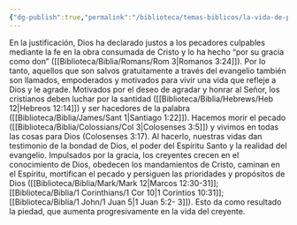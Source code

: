 ```yaml
---
{"dg-publish":true,"permalink":"/biblioteca/temas-biblicos/la-vida-de-piedad/"}
---
```



En la justificación, Dios ha declarado justos a los pecadores culpables mediante la fe en la obra consumada de Cristo y lo ha hecho “por su gracia como don” ([[Biblioteca/Biblia/Romans/Rom 3\|Romanos 3:24]]). Por lo tanto, aquellos que son salvos gratuitamente a través del evangelio también son llamados, empoderados y motivados para vivir una vida que refleje a Dios y le agrade. Motivados por el deseo de agradar y honrar al Señor, los cristianos deben luchar por la santidad ([[Biblioteca/Biblia/Hebrews/Heb 12\|Hebreos 12:14]]) y ser hacedores de la palabra ([[Biblioteca/Biblia/James/Sant 1\|Santiago 1:22]]). Hacemos morir el pecado ([[Biblioteca/Biblia/Colossians/Col 3\|Colosenses 3:5]]) y vivimos en todas las cosas para Dios (Colosenses 3:17). Al hacerlo, nuestras vidas dan testimonio de la bondad de Dios, el poder del Espíritu Santo y la realidad del evangelio. Impulsados por la gracia, los creyentes crecen en el conocimiento de Dios, obedecen los mandamientos de Cristo, caminan en el Espíritu, mortifican el pecado y persiguen las prioridades y propósitos de Dios ([[Biblioteca/Biblia/Mark/Mark 12\|Marcos 12:30-31]]; [[Biblioteca/Biblia/1 Corinthians/1 Cor 10\|1 Corintios 10:31]]; [[Biblioteca/Biblia/1 John/1 Juan 5\|1 Juan 5:2- 3]]). Esto da como resultado la piedad, que aumenta progresivamente en la vida del creyente.